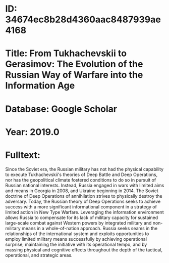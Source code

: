 # ID: 34674ec8b28d4360aac8487939ae4168
# Title: From Tukhachevskii to Gerasimov: The Evolution of the Russian Way of Warfare into the Information Age
# Database: Google Scholar
# Year: 2019.0
# Fulltext:
Since the Soviet era, the Russian military has not had the physical capability to execute Tukhachevskii's theories of Deep Battle and Deep Operations, nor has the geopolitical climate fostered conditions to do so in pursuit of Russian national interests.
Instead, Russia engaged in wars with limited aims and means in Georgia in 2008, and Ukraine beginning in 2014.
The Soviet doctrine of Deep Operations of annihilation strives to physically destroy the adversary.
Today, the Russian theory of Deep Operations seeks to achieve success with a more significant informational component in a strategy of limited action in New Type Warfare.
Leveraging the information environment allows Russia to compensate for its lack of military capacity for sustained large-scale combat against Western powers by integrated military and non-military means in a whole-of-nation approach.
Russia seeks seams in the relationships of the international system and exploits opportunities to employ limited military means successfully by achieving operational surprise, maintaining the initiative with its operational tempo, and by massing physical and cognitive effects throughout the depth of the tactical, operational, and strategic areas.